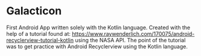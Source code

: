 # Galacticon

First Android App written solely with the Kotlin language. Created with the help of a tutorial found at: https://www.raywenderlich.com/170075/android-recyclerview-tutorial-kotlin using the NASA API.
The point of the tutorial was to get practice with Android Recyclerview using the Kotlin language.
